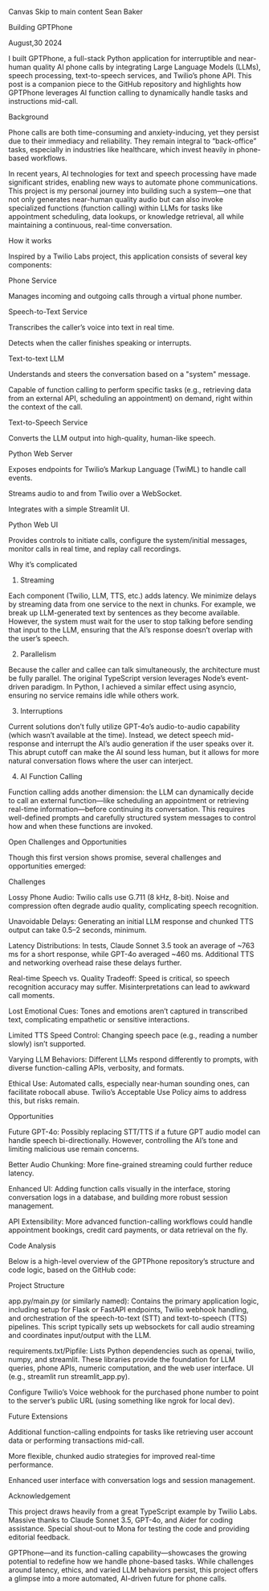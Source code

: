 Canvas Skip to main content
Sean Baker


Building GPTPhone

August,30 2024



I built GPTPhone, a full-stack Python application for interruptible and near-human quality AI phone calls by integrating Large Language Models (LLMs), speech processing, text-to-speech services, and Twilio’s phone API. This post is a companion piece to the GitHub repository and highlights how GPTPhone leverages AI function calling to dynamically handle tasks and instructions mid-call.



Background

Phone calls are both time-consuming and anxiety-inducing, yet they persist due to their immediacy and reliability. They remain integral to “back-office” tasks, especially in industries like healthcare, which invest heavily in phone-based workflows.

In recent years, AI technologies for text and speech processing have made significant strides, enabling new ways to automate phone communications. This project is my personal journey into building such a system—one that not only generates near-human quality audio but can also invoke specialized functions (function calling) within LLMs for tasks like appointment scheduling, data lookups, or knowledge retrieval, all while maintaining a continuous, real-time conversation.

How it works


Inspired by a Twilio Labs project, this application consists of several key components:

Phone Service

Manages incoming and outgoing calls through a virtual phone number.

Speech-to-Text Service

Transcribes the caller’s voice into text in real time.

Detects when the caller finishes speaking or interrupts.

Text-to-text LLM

Understands and steers the conversation based on a "system" message.

Capable of function calling to perform specific tasks (e.g., retrieving data from an external API, scheduling an appointment) on demand, right within the context of the call.

Text-to-Speech Service

Converts the LLM output into high-quality, human-like speech.

Python Web Server

Exposes endpoints for Twilio’s Markup Language (TwiML) to handle call events.

Streams audio to and from Twilio over a WebSocket.

Integrates with a simple Streamlit UI.

Python Web UI

Provides controls to initiate calls, configure the system/initial messages, monitor calls in real time, and replay call recordings.

Why it’s complicated

1. Streaming

Each component (Twilio, LLM, TTS, etc.) adds latency. We minimize delays by streaming data from one service to the next in chunks. For example, we break up LLM-generated text by sentences as they become available. However, the system must wait for the user to stop talking before sending that input to the LLM, ensuring that the AI’s response doesn’t overlap with the user’s speech.

2. Parallelism

Because the caller and callee can talk simultaneously, the architecture must be fully parallel. The original TypeScript version leverages Node’s event-driven paradigm. In Python, I achieved a similar effect using asyncio, ensuring no service remains idle while others work.

3. Interruptions

Current solutions don’t fully utilize GPT-4o’s audio-to-audio capability (which wasn’t available at the time). Instead, we detect speech mid-response and interrupt the AI’s audio generation if the user speaks over it. This abrupt cutoff can make the AI sound less human, but it allows for more natural conversation flows where the user can interject.

4. AI Function Calling

Function calling adds another dimension: the LLM can dynamically decide to call an external function—like scheduling an appointment or retrieving real-time information—before continuing its conversation. This requires well-defined prompts and carefully structured system messages to control how and when these functions are invoked.

Open Challenges and Opportunities

Though this first version shows promise, several challenges and opportunities emerged:

Challenges

Lossy Phone Audio: Twilio calls use G.711 (8 kHz, 8-bit). Noise and compression often degrade audio quality, complicating speech recognition.

Unavoidable Delays: Generating an initial LLM response and chunked TTS output can take 0.5–2 seconds, minimum.

Latency Distributions: In tests, Claude Sonnet 3.5 took an average of ~763 ms for a short response, while GPT-4o averaged ~460 ms. Additional TTS and networking overhead raise these delays further.

Real-time Speech vs. Quality Tradeoff: Speed is critical, so speech recognition accuracy may suffer. Misinterpretations can lead to awkward call moments.

Lost Emotional Cues: Tones and emotions aren’t captured in transcribed text, complicating empathetic or sensitive interactions.

Limited TTS Speed Control: Changing speech pace (e.g., reading a number slowly) isn’t supported.

Varying LLM Behaviors: Different LLMs respond differently to prompts, with diverse function-calling APIs, verbosity, and formats.

Ethical Use: Automated calls, especially near-human sounding ones, can facilitate robocall abuse. Twilio’s Acceptable Use Policy aims to address this, but risks remain.

Opportunities

Future GPT-4o: Possibly replacing STT/TTS if a future GPT audio model can handle speech bi-directionally. However, controlling the AI’s tone and limiting malicious use remain concerns.

Better Audio Chunking: More fine-grained streaming could further reduce latency.

Enhanced UI: Adding function calls visually in the interface, storing conversation logs in a database, and building more robust session management.

API Extensibility: More advanced function-calling workflows could handle appointment bookings, credit card payments, or data retrieval on the fly.

Code Analysis

Below is a high-level overview of the GPTPhone repository’s structure and code logic, based on the GitHub code:

Project Structure

app.py/main.py (or similarly named): Contains the primary application logic, including setup for Flask or FastAPI endpoints, Twilio webhook handling, and orchestration of the speech-to-text (STT) and text-to-speech (TTS) pipelines. This script typically sets up websockets for call audio streaming and coordinates input/output with the LLM.

requirements.txt/Pipfile: Lists Python dependencies such as openai, twilio, numpy, and streamlit. These libraries provide the foundation for LLM queries, phone APIs, numeric computation, and the web user interface.
UI (e.g., streamlit run streamlit_app.py).

Configure Twilio’s Voice webhook for the purchased phone number to point to the server’s public URL (using something like ngrok for local dev).

Future Extensions

Additional function-calling endpoints for tasks like retrieving user account data or performing transactions mid-call.

More flexible, chunked audio strategies for improved real-time performance.

Enhanced user interface with conversation logs and session management.

Acknowledgement

This project draws heavily from a great TypeScript example by Twilio Labs. Massive thanks to Claude Sonnet 3.5, GPT-4o, and Aider for coding assistance. Special shout-out to Mona for testing the code and providing editorial feedback.

GPTPhone—and its function-calling capability—showcases the growing potential to redefine how we handle phone-based tasks. While challenges around latency, ethics, and varied LLM behaviors persist, this project offers a glimpse into a more automated, AI-driven future for phone calls.

